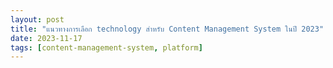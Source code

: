 ```yaml
---
layout: post
title: "แนวทางการเลือก technology สำหรับ Content Management System ในปี 2023"
date: 2023-11-17
tags: [content-management-system, platform]
---
```

